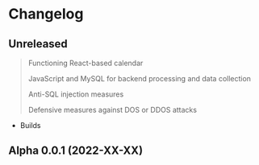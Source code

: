 # Changelog

## Unreleased
> Functioning React-based calendar
>
> JavaScript and MySQL for backend processing and data collection
>
> Anti-SQL injection measures
>
> Defensive measures against DOS or DDOS attacks

* Builds

## Alpha 0.0.1 (2022-XX-XX)

